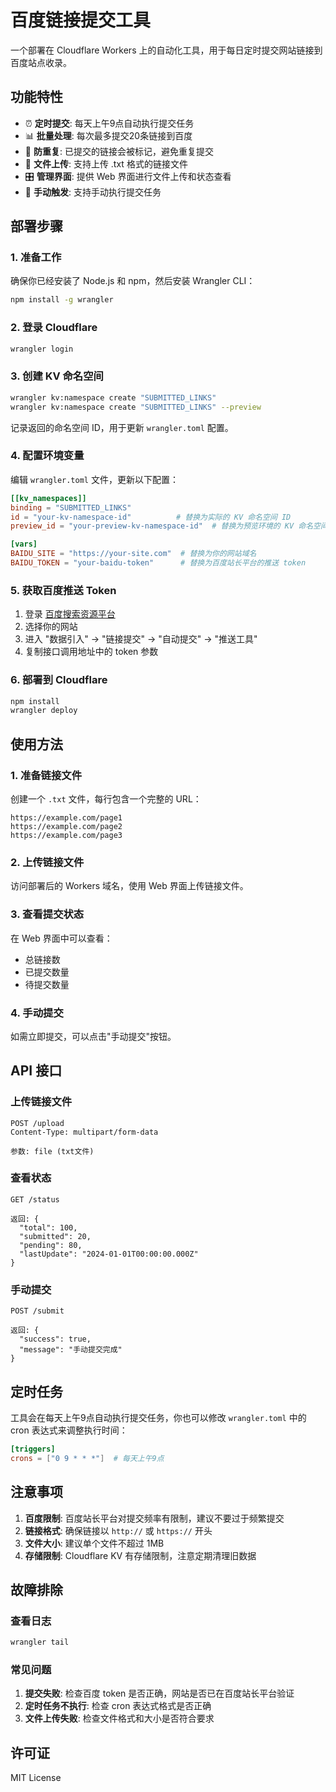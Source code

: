 # 百度链接提交工具

一个部署在 Cloudflare Workers 上的自动化工具，用于每日定时提交网站链接到百度站点收录。

## 功能特性

- ⏰ **定时提交**: 每天上午9点自动执行提交任务
- 📊 **批量处理**: 每次最多提交20条链接到百度
- 🔄 **防重复**: 已提交的链接会被标记，避免重复提交
- 📁 **文件上传**: 支持上传 .txt 格式的链接文件
- 🎛️ **管理界面**: 提供 Web 界面进行文件上传和状态查看
- 🚀 **手动触发**: 支持手动执行提交任务

## 部署步骤

### 1. 准备工作

确保你已经安装了 Node.js 和 npm，然后安装 Wrangler CLI：

```bash
npm install -g wrangler
```

### 2. 登录 Cloudflare

```bash
wrangler login
```

### 3. 创建 KV 命名空间

```bash
wrangler kv:namespace create "SUBMITTED_LINKS"
wrangler kv:namespace create "SUBMITTED_LINKS" --preview
```

记录返回的命名空间 ID，用于更新 `wrangler.toml` 配置。

### 4. 配置环境变量

编辑 `wrangler.toml` 文件，更新以下配置：

```toml
[[kv_namespaces]]
binding = "SUBMITTED_LINKS"
id = "your-kv-namespace-id"          # 替换为实际的 KV 命名空间 ID
preview_id = "your-preview-kv-namespace-id"  # 替换为预览环境的 KV 命名空间 ID

[vars]
BAIDU_SITE = "https://your-site.com"  # 替换为你的网站域名
BAIDU_TOKEN = "your-baidu-token"      # 替换为百度站长平台的推送 token
```

### 5. 获取百度推送 Token

1. 登录 [百度搜索资源平台](https://ziyuan.baidu.com/)
2. 选择你的网站
3. 进入 "数据引入" -> "链接提交" -> "自动提交" -> "推送工具"
4. 复制接口调用地址中的 token 参数

### 6. 部署到 Cloudflare

```bash
npm install
wrangler deploy
```

## 使用方法

### 1. 准备链接文件

创建一个 `.txt` 文件，每行包含一个完整的 URL：

```
https://example.com/page1
https://example.com/page2
https://example.com/page3
```

### 2. 上传链接文件

访问部署后的 Workers 域名，使用 Web 界面上传链接文件。

### 3. 查看提交状态

在 Web 界面中可以查看：
- 总链接数
- 已提交数量
- 待提交数量

### 4. 手动提交

如需立即提交，可以点击"手动提交"按钮。

## API 接口

### 上传链接文件
```
POST /upload
Content-Type: multipart/form-data

参数: file (txt文件)
```

### 查看状态
```
GET /status

返回: {
  "total": 100,
  "submitted": 20,
  "pending": 80,
  "lastUpdate": "2024-01-01T00:00:00.000Z"
}
```

### 手动提交
```
POST /submit

返回: {
  "success": true,
  "message": "手动提交完成"
}
```

## 定时任务

工具会在每天上午9点自动执行提交任务，你也可以修改 `wrangler.toml` 中的 cron 表达式来调整执行时间：

```toml
[triggers]
crons = ["0 9 * * *"]  # 每天上午9点
```

## 注意事项

1. **百度限制**: 百度站长平台对提交频率有限制，建议不要过于频繁提交
2. **链接格式**: 确保链接以 `http://` 或 `https://` 开头
3. **文件大小**: 建议单个文件不超过 1MB
4. **存储限制**: Cloudflare KV 有存储限制，注意定期清理旧数据

## 故障排除

### 查看日志
```bash
wrangler tail
```

### 常见问题

1. **提交失败**: 检查百度 token 是否正确，网站是否已在百度站长平台验证
2. **定时任务不执行**: 检查 cron 表达式格式是否正确
3. **文件上传失败**: 检查文件格式和大小是否符合要求

## 许可证

MIT License